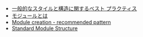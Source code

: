 
- [一般的なスタイルと構造に関するベスト プラクティス](https://cloud.google.com/docs/terraform/best-practices/general-style-structure?hl=ja)
- [モジュールとは](https://www.ntt-tx.co.jp/column/iac/231204/)
- [Module creation - recommended pattern](https://developer.hashicorp.com/terraform/tutorials/modules/pattern-module-creation)
- [Standard Module Structure](https://developer.hashicorp.com/terraform/language/modules/develop/structure)